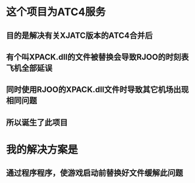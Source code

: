 # 这个项目为ATC4服务
## 目的是解决有关XJATC版本的ATC4合并后
## 有个叫XPACK.dll的文件被替换会导致RJOO的时刻表飞机全部延误
## 同时使用RJOO的XPACK.dll文件时导致其它机场出现相同问题
##  所以诞生了此项目
# 我的解决方案是
## 通过程序程序，使游戏启动前替换好文件缓解此问题